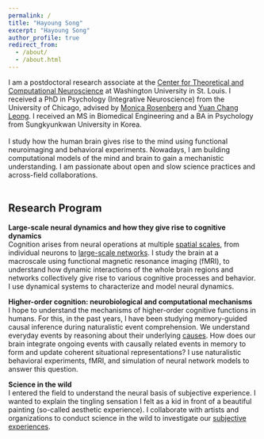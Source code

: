 ```yaml
---
permalink: /
title: "Hayoung Song"
excerpt: "Hayoung Song"
author_profile: true
redirect_from: 
  - /about/
  - /about.html
---
```


I am a postdoctoral research associate at the [Center for Theoretical and Computational Neuroscience](https://ctcn.wustl.edu/) at Washington University in St. Louis. I received a PhD in Psychology (Integrative Neuroscience) from the University of Chicago, advised by [Monica Rosenberg](https://cablab.uchicago.edu/) and [Yuan Chang Leong](https://mcnlab.uchicago.edu/). I received an MS in Biomedical Engineering and a BA in Psychology from Sungkyunkwan University in Korea.
<br/>
<br/>
I study how the human brain gives rise to the mind using functional neuroimaging and behavioral experiments. Nowadays, I am building computational models of the mind and brain to gain a mechanistic understanding. I am passionate about open and slow science practices and across-field collaborations.
<br/>
<br/>
## Research Program

**Large-scale neural dynamics and how they give rise to cognitive dynamics**<br/>
Cognition arises from neural operations at multiple [spatial scales](https://doi.org/10.1016/j.tics.2024.09.009), from individual neurons to [large-scale networks](https://doi.org/10.7554/eLife.85487). I study the brain at a macroscale using functional magnetic resonance imaging (fMRI), to understand how dynamic interactions of the whole brain regions and networks collectively give rise to various cognitive processes and behavior. I use dynamical systems to characterize and model neural dynamics.

**Higher-order cognition: neurobiological and computational mechanisms**<br/>
I hope to understand the mechanisms of higher-order cognitive functions in humans. For this, in the past years, I have been studying memory-guided causal inference during naturalistic event comprehension. We understand everyday events by reasoning about their underlying [causes](https://www.biorxiv.org/content/10.1101/2025.03.12.642853v1). How does our brain integrate ongoing events with causally related events in memory to form and update coherent situational representations? I use naturalistic behavioral experiments, fMRI, and simulation of neural network models to answer this question. 

**Science in the wild**<br/>
I entered the field to understand the neural basis of subjective experience. I wanted to explain the tingling sensation I felt as a kid in front of a beautiful painting (so-called aesthetic experience). I collaborate with artists and organizations to conduct science in the wild to investigate our [subjective experiences](https://www.artsscienceculture.uchicago.edu/202223-grantees-1-1).<br/>
<br/>
<br/>

